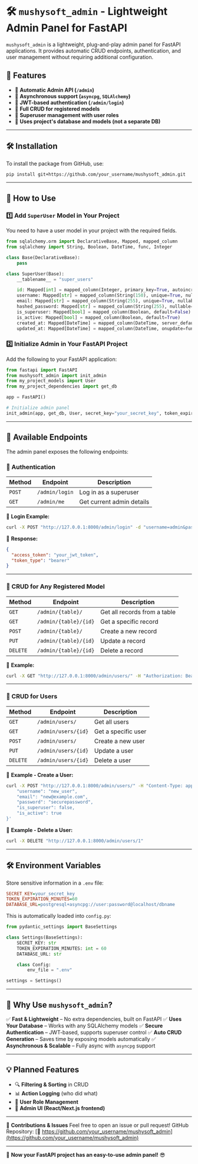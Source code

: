 # 🛠️ `mushysoft_admin` - Lightweight Admin Panel for FastAPI

`mushysoft_admin` is a lightweight, plug-and-play admin panel for FastAPI applications. It provides automatic CRUD endpoints, authentication, and user management without requiring additional configuration.

## 🚀 Features
- 📌 **Automatic Admin API (`/admin`)**
- 📌 **Asynchronous support (`asyncpg`, `SQLAlchemy`)**
- 📌 **JWT-based authentication (`/admin/login`)**
- 📌 **Full CRUD for registered models**
- 📌 **Superuser management with user roles**
- 📌 **Uses project's database and models (not a separate DB)**

---

## 🛠️ **Installation**
To install the package from GitHub, use:

```bash
pip install git+https://github.com/your_username/mushysoft_admin.git
```

---

## 📌 **How to Use**
### **1️⃣ Add `SuperUser` Model in Your Project**
You need to have a user model in your project with the required fields.

```python
from sqlalchemy.orm import DeclarativeBase, Mapped, mapped_column
from sqlalchemy import String, Boolean, DateTime, func, Integer

class Base(DeclarativeBase):
    pass

class SuperUser(Base):
    __tablename__ = "super_users"

    id: Mapped[int] = mapped_column(Integer, primary_key=True, autoincrement=True)
    username: Mapped[str] = mapped_column(String(150), unique=True, nullable=False)
    email: Mapped[str] = mapped_column(String(255), unique=True, nullable=True)
    hashed_password: Mapped[str] = mapped_column(String(255), nullable=False)
    is_superuser: Mapped[bool] = mapped_column(Boolean, default=False)
    is_active: Mapped[bool] = mapped_column(Boolean, default=True)
    created_at: Mapped[DateTime] = mapped_column(DateTime, server_default=func.now())
    updated_at: Mapped[DateTime] = mapped_column(DateTime, onupdate=func.now())
```

### **2️⃣ Initialize Admin in Your FastAPI Project**
Add the following to your FastAPI application:

```python
from fastapi import FastAPI
from mushysoft_admin import init_admin
from my_project_models import User
from my_project_dependencies import get_db

app = FastAPI()

# Initialize admin panel
init_admin(app, get_db, User, secret_key="your_secret_key", token_expiration=60)
```

---

## 📌 **Available Endpoints**
The admin panel exposes the following endpoints:

### **🔐 Authentication**
| Method | Endpoint         | Description |
|--------|-----------------|-------------|
| `POST` | `/admin/login`  | Log in as a superuser |
| `GET`  | `/admin/me`     | Get current admin details |

📌 **Login Example:**
```bash
curl -X POST "http://127.0.0.1:8000/admin/login" -d "username=admin&password=your_password"
```

📌 **Response:**
```json
{
  "access_token": "your_jwt_token",
  "token_type": "bearer"
}
```

---

### **📌 CRUD for Any Registered Model**
| Method   | Endpoint                 | Description |
|----------|---------------------------|-------------|
| `GET`    | `/admin/{table}/`         | Get all records from a table |
| `GET`    | `/admin/{table}/{id}`     | Get a specific record |
| `POST`   | `/admin/{table}/`         | Create a new record |
| `PUT`    | `/admin/{table}/{id}`     | Update a record |
| `DELETE` | `/admin/{table}/{id}`     | Delete a record |

📌 **Example:**
```bash
curl -X GET "http://127.0.0.1:8000/admin/users/" -H "Authorization: Bearer your_jwt_token"
```

---

### **📌 CRUD for Users**
| Method   | Endpoint            | Description |
|----------|----------------------|-------------|
| `GET`    | `/admin/users/`      | Get all users |
| `GET`    | `/admin/users/{id}`  | Get a specific user |
| `POST`   | `/admin/users/`      | Create a new user |
| `PUT`    | `/admin/users/{id}`  | Update a user |
| `DELETE` | `/admin/users/{id}`  | Delete a user |

📌 **Example - Create a User:**
```bash
curl -X POST "http://127.0.0.1:8000/admin/users/" -H "Content-Type: application/json" -d '{
    "username": "new_user",
    "email": "new@example.com",
    "password": "securepassword",
    "is_superuser": false,
    "is_active": true
}'
```

📌 **Example - Delete a User:**
```bash
curl -X DELETE "http://127.0.0.1:8000/admin/users/1"
```

---

## 🛠️ **Environment Variables**
Store sensitive information in a `.env` file:

```ini
SECRET_KEY=your_secret_key
TOKEN_EXPIRATION_MINUTES=60
DATABASE_URL=postgresql+asyncpg://user:password@localhost/dbname
```

This is automatically loaded into `config.py`:

```python
from pydantic_settings import BaseSettings

class Settings(BaseSettings):
    SECRET_KEY: str
    TOKEN_EXPIRATION_MINUTES: int = 60
    DATABASE_URL: str

    class Config:
        env_file = ".env"

settings = Settings()
```

---

## 🚀 **Why Use `mushysoft_admin`?**
✅ **Fast & Lightweight** – No extra dependencies, built on FastAPI
✅ **Uses Your Database** – Works with any SQLAlchemy models
✅ **Secure Authentication** – JWT-based, supports superuser control
✅ **Auto CRUD Generation** – Saves time by exposing models automatically
✅ **Asynchronous & Scalable** – Fully async with `asyncpg` support

---

## 💡 **Planned Features**
- 🔍 **Filtering & Sorting** in CRUD
- 📊 **Action Logging** (who did what)
- 🛑 **User Role Management**
- 🎨 **Admin UI (React/Next.js frontend)**

---

📌 **Contributions & Issues**
Feel free to open an issue or pull request!
GitHub Repository: [🔗 https://github.com/your_username/mushysoft_admin](https://github.com/your_username/mushysoft_admin)

---

🚀 **Now your FastAPI project has an easy-to-use admin panel!** 😎
